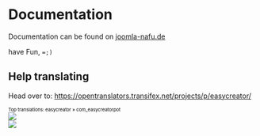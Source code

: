 Documentation
=============
Documentation can be found on [joomla-nafu.de](http://wiki.joomla-nafu.de/joomla-dokumentation/Benutzer:Elkuku/Proyektz/EasyCreator)

have Fun,
`=;)`

## Help translating
Head over to: https://opentranslators.transifex.net/projects/p/easycreator/

<a target="_blank" style="text-decoration:none; color:black; font-size:66%" href="https://opentranslators.transifex.net/projects/p/easycreator/resource/com_easycreatorpot/" 
title="See more information on Transifex.net">Top translations: easycreator » com_easycreatorpot</a><br/>
<img border="0" src="https://opentranslators.transifex.net/projects/p/easycreator/resource/com_easycreatorpot/chart/image_png"/><br/>
<a target="_blank" href="https://opentranslators.transifex.net/"><img border="0" src="https://sw.transifex.net/9/static/charts/images/tx-logo-micro.png"/></a>